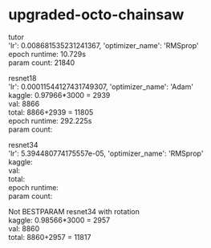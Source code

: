 # upgraded-octo-chainsaw
tutor\
'lr': 0.008681535231241367, 'optimizer_name': 'RMSprop'\
epoch runtime: 10.729s\
param count: 21840

resnet18\
'lr': 0.00011544127431749307, 'optimizer_name': 'Adam'\
kaggle: 0.97966*3000 = 2939\
val: 8866\
total: 8866+2939 = 11805\
epoch runtime: 292.225s\
param count: 

resnet34\
'lr': 5.394480774175557e-05, 'optimizer_name': 'RMSprop'\
kaggle: \
val: \
total:\
epoch runtime:\
param count: 

Not BESTPARAM resnet34 with rotation\
kaggle: 0.98566*3000 = 2957\
val: 8860\
total: 8860+2957 = 11817

